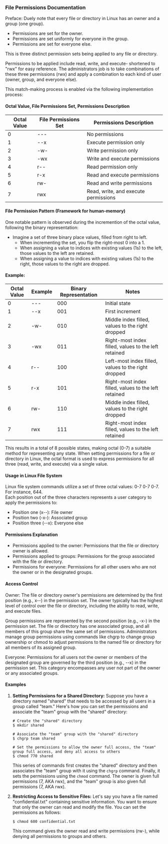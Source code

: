 ### File Permissions Documentation

Preface: Duely note that every file or directory in Linux has an owner and a group (one group). 
  * Permissions are set for the owner.
  * Permissions are set uniformly for everyone in the group.
  * Permissions are set for everyone else.

This is three distinct permission sets being applied to any file or directory.

Permissions to be applied include read, write, and execute- shortened to "rwx" for easy reference. The administrators job is to take combinations of these three permissions (rwx) and apply a combination to each kind of user (owner, group, and everyone else). 

This match-making process is enabled via the following implementation process:

#### Octal Value, File Permissions Set, Permissions Description 

| Octal Value | File Permissions Set | Permissions Description |
|-------------|----------------------|-------------------------|
| 0           | ---                  | No permissions          |
| 1           | --x                  | Execute permission only |
| 2           | -w-                  | Write permission only   |
| 3           | -wx                  | Write and execute permissions |
| 4           | r--                  | Read permission only   |
| 5           | r-x                  | Read and execute permissions |
| 6           | rw-                  | Read and write permissions |
| 7           | rwx                  | Read, write, and execute permissions |

#### File Permission Pattern (Framework for human-memory)
One notable pattern is observed during the incremention of the octal value, following the binary representation:
- Imagine a set of three binary place values, filled from right to left.
  - When incrementing the set, you flip the right-most 0 into a 1.
  - When assigning a value to indices with existing values (1s) to the left, those values to the left are retained.
  - When assigning a value to indices with existing values (1s) to the right, those values to the right are dropped.

#### Example:

| Octal Value | Example | Binary Representation | Notes                        |
|-------------|---------|----------------------|------------------------------|
| 0           | ---     | 000                  | Initial state                |
| 1           | --x     | 001                  | First increment              |
| 2           | -w-     | 010                  | Middle index filled, values to the right dropped |
| 3           | -wx     | 011                  | Right-most index filled, values to the left retained |
| 4           | r--     | 100                  | Left-most index filled, values to the right dropped |
| 5           | r-x     | 101                  | Right-most index filled, values to the left retained |
| 6           | rw-     | 110                  | Middle index filled, values to the right dropped |
| 7           | rwx     | 111                  | Right-most index filled, values to the left retained |

This results in a total of 8 possible states, making octal (0-7) a suitable method for representing any state. When setting permissions for a file or directory in Linux, the octal format is used to express permissions for all three (read, write, and execute) via a single value.

#### Usage in Linux File System
Linux file system commands utilize a set of three octal values: 0-7 0-7 0-7.
For instance, 644.  
Each position out of the three characters represents a user category to apply the permissions to:
- Position one (x--): File owner
- Position two (-x-): Associated group
- Position three (--x): Everyone else

#### Permissions Explanation
- Permissions applied to the owner: Permissions that the file or directory owner is allowed.
- Permissions applied to groups: Permissions for the group associated with the file or directory.
- Permissions for everyone: Permissions for all other users who are not the owner or in the designated groups.

#### Access Control
Owner: The file or directory owner's permissions are determined by the first position (e.g., x--) in the permission set. The owner typically has the highest level of control over the file or directory, including the ability to read, write, and execute files. 
 
Group permissions are represented by the second position (e.g., -x-) in the permission set. The file or directory has one associated group, and all members of this group share the same set of permissions. Administrators manage group permissions using commands like chgrp to change group ownership or chmod to adjust permissions to the named file or directory for all members of its assigned group.

Everyone: Permissions for all users not the owner or members of the designated group are governed by the third position (e.g., --x) in the permission set. This category encompasses any user not part of the owner or any associated groups.

#### Examples
1. **Setting Permissions for a Shared Directory:**
   Suppose you have a directory named "shared" that needs to be accessed by all users in a group called "team." Here's how you can set the permissions and associate the "team" group with the "shared" directory:
   ```
   # Create the "shared" directory
   $ mkdir shared
   
   # Associate the "team" group with the "shared" directory
   $ chgrp team shared
   
   # Set the permissions to allow the owner full access, the "team" group full access, and deny all access to others
   $ chmod 770 shared
   ```
   This series of commands first creates the "shared" directory and then associates the "team" group with it using the `chgrp` command. Finally, it sets the permissions using the `chmod` command. The owner is given full permissions (7, AKA rwx), and the "team" group is also given full permissions (7, AKA rwx).

2. **Restricting Access to Sensitive Files:**
   Let's say you have a file named "confidential.txt" containing sensitive information. You want to ensure that only the owner can read and modify the file. You can set the permissions as follows:
   ```
   $ chmod 600 confidential.txt
   ```
   This command gives the owner read and write permissions (rw-), while denying all permissions to groups and others.
